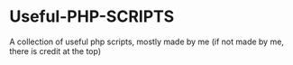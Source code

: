 # Useful-PHP-SCRIPTS
A collection of useful php scripts, mostly made by me (if not made by me, there is credit at the top)

